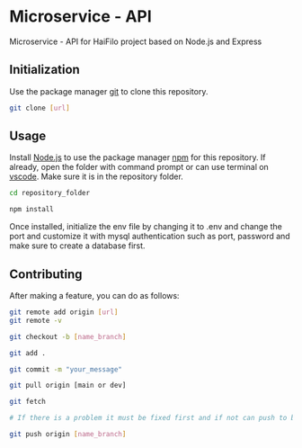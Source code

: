 # Microservice - API

Microservice - API for HaiFilo project based on Node.js and Express

## Initialization

Use the package manager [git](https://git-scm.com/download/win) to clone this repository.

```bash
git clone [url]
```

## Usage
Install [Node.js](https://nodejs.org/en/download/) to use the package manager [npm](https://docs.npmjs.com/getting-started) for this repository. If already, open the folder with command prompt or can use terminal on [vscode](https://code.visualstudio.com/). Make sure it is in the repository folder.
```bash
cd repository_folder

npm install
```
Once installed, initialize the env file by changing it to .env and change the port and customize it with mysql authentication such as port, password and make sure to create a database first.
## Contributing
After making a feature, you can do as follows:
```bash
git remote add origin [url]
git remote -v

git checkout -b [name_branch]

git add .

git commit -m "your_message"

git pull origin [main or dev]

git fetch

# If there is a problem it must be fixed first and if not can push to branch

git push origin [name_branch]

```



